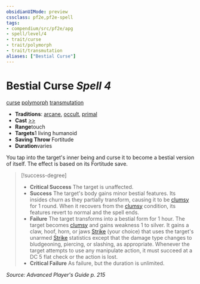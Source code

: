 ```yaml
---
obsidianUIMode: preview
cssclass: pf2e,pf2e-spell
tags:
- compendium/src/pf2e/apg
- spell/level/4
- trait/curse
- trait/polymorph
- trait/transmutation
aliases: ["Bestial Curse"]
---
```

# Bestial Curse *Spell 4*   
[curse](/rules/traits/curse.md)  [polymorph](/rules/traits/polymorph.md)  [transmutation](/rules/traits/transmutation.md)  

- **Traditions**: [arcane](/rules/traits/arcane.md), [occult](/rules/traits/occult.md), [primal](/rules/traits/primal.md)
- **Cast** [>>](/rules/core-rulebook/chapter-9-playing-the-game.md#Actions "Two-Action") 
- **Range**touch
- **Targets**1 living humanoid
- **Saving Throw** Fortitude
- **Duration**varies

You tap into the target's inner being and curse it to become a bestial version of itself. The effect is based on its Fortitude save.

> [!success-degree] 
> - **Critical Success** The target is unaffected.
> - **Success** The target's body gains minor bestial features. Its insides churn as they partially transform, causing it to be [clumsy](/rules/conditions.md#Clumsy) for 1 round. When it recovers from the [clumsy](/rules/conditions.md#Clumsy) condition, its features revert to normal and the spell ends.
> - **Failure** The target transforms into a bestial form for 1 hour. The target becomes [clumsy](/rules/conditions.md#Clumsy) and gains weakness 1 to silver. It gains a claw, hoof, horn, or jaws [Strike](/rules/actions/strike.md) (your choice) that uses the target's unarmed [Strike](/rules/actions/strike.md) statistics except that the damage type changes to bludgeoning, piercing, or slashing, as appropriate. Whenever the target attempts to use any manipulate action, it must succeed at a DC 5 flat check or the action is lost.
> - **Critical Failure** As failure, but the duration is unlimited.

*Source: Advanced Player's Guide p. 215*